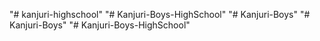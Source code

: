 "# kanjuri-highschool" 
"# Kanjuri-Boys-HighSchool" 
"# Kanjuri-Boys" 
"# Kanjuri-Boys" 
"# Kanjuri-Boys-HighSchool" 
